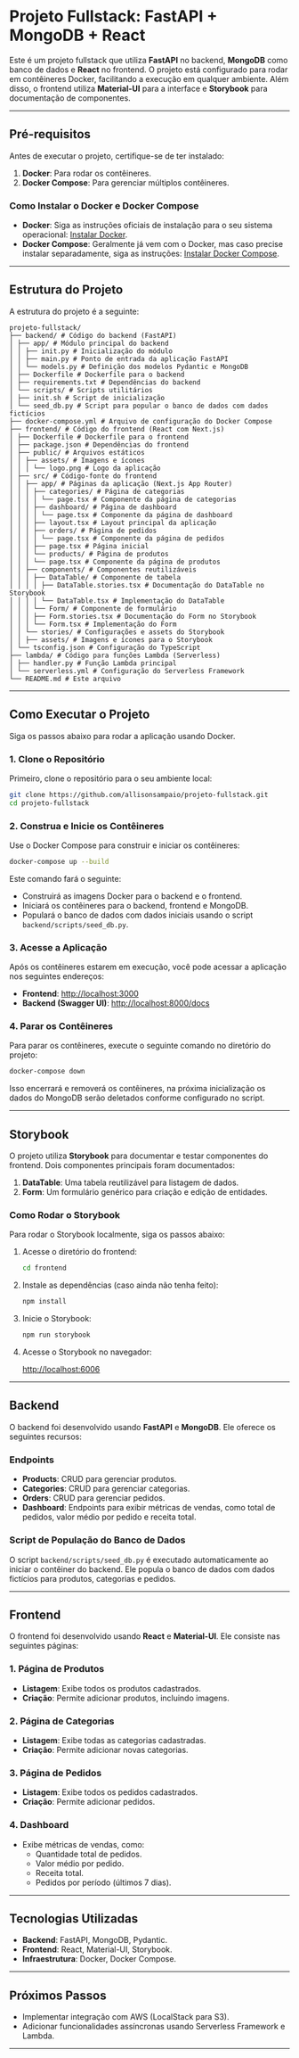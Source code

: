 # Projeto Fullstack: FastAPI + MongoDB + React

Este é um projeto fullstack que utiliza **FastAPI** no backend, **MongoDB** como banco de dados e **React** no frontend. O projeto está configurado para rodar em contêineres Docker, facilitando a execução em qualquer ambiente. Além disso, o frontend utiliza **Material-UI** para a interface e **Storybook** para documentação de componentes.

---

## Pré-requisitos

Antes de executar o projeto, certifique-se de ter instalado:

1. **Docker**: Para rodar os contêineres.
2. **Docker Compose**: Para gerenciar múltiplos contêineres.

### Como Instalar o Docker e Docker Compose

- **Docker**: Siga as instruções oficiais de instalação para o seu sistema operacional: [Instalar Docker](https://docs.docker.com/get-docker/).
- **Docker Compose**: Geralmente já vem com o Docker, mas caso precise instalar separadamente, siga as instruções: [Instalar Docker Compose](https://docs.docker.com/compose/install/).

---

## Estrutura do Projeto

A estrutura do projeto é a seguinte:

```
projeto-fullstack/
├── backend/ # Código do backend (FastAPI)
│ ├── app/ # Módulo principal do backend
│ │ ├── init.py # Inicialização do módulo
│ │ ├── main.py # Ponto de entrada da aplicação FastAPI
│ │ └── models.py # Definição dos modelos Pydantic e MongoDB
│ ├── Dockerfile # Dockerfile para o backend
│ ├── requirements.txt # Dependências do backend
│ └── scripts/ # Scripts utilitários
│ ├── init.sh # Script de inicialização
│ └── seed_db.py # Script para popular o banco de dados com dados fictícios
├── docker-compose.yml # Arquivo de configuração do Docker Compose
├── frontend/ # Código do frontend (React com Next.js)
│ ├── Dockerfile # Dockerfile para o frontend
│ ├── package.json # Dependências do frontend
│ ├── public/ # Arquivos estáticos
│ │ ├── assets/ # Imagens e ícones
│ │ │ └── logo.png # Logo da aplicação
│ ├── src/ # Código-fonte do frontend
│ │ ├── app/ # Páginas da aplicação (Next.js App Router)
│ │ │ ├── categories/ # Página de categorias
│ │ │ │ └── page.tsx # Componente da página de categorias
│ │ │ ├── dashboard/ # Página de dashboard
│ │ │ │ └── page.tsx # Componente da página de dashboard
│ │ │ ├── layout.tsx # Layout principal da aplicação
│ │ │ ├── orders/ # Página de pedidos
│ │ │ │ └── page.tsx # Componente da página de pedidos
│ │ │ ├── page.tsx # Página inicial
│ │ │ └── products/ # Página de produtos
│ │ │ └── page.tsx # Componente da página de produtos
│ │ ├── components/ # Componentes reutilizáveis
│ │ │ ├── DataTable/ # Componente de tabela
│ │ │ │ ├── DataTable.stories.tsx # Documentação do DataTable no Storybook
│ │ │ │ └── DataTable.tsx # Implementação do DataTable
│ │ │ └── Form/ # Componente de formulário
│ │ │ ├── Form.stories.tsx # Documentação do Form no Storybook
│ │ │ └── Form.tsx # Implementação do Form
│ │ └── stories/ # Configurações e assets do Storybook
│ │ ├── assets/ # Imagens e ícones para o Storybook
│ └── tsconfig.json # Configuração do TypeScript
├── lambda/ # Código para funções Lambda (Serverless)
│ ├── handler.py # Função Lambda principal
│ └── serverless.yml # Configuração do Serverless Framework
└── README.md # Este arquivo
```

---

## Como Executar o Projeto

Siga os passos abaixo para rodar a aplicação usando Docker.

### 1. Clone o Repositório

Primeiro, clone o repositório para o seu ambiente local:

```bash
git clone https://github.com/allisonsampaio/projeto-fullstack.git
cd projeto-fullstack
```

### 2. Construa e Inicie os Contêineres

Use o Docker Compose para construir e iniciar os contêineres:

```bash
docker-compose up --build
```

Este comando fará o seguinte:

- Construirá as imagens Docker para o backend e o frontend.
- Iniciará os contêineres para o backend, frontend e MongoDB.
- Populará o banco de dados com dados iniciais usando o script `backend/scripts/seed_db.py`.

### 3. Acesse a Aplicação

Após os contêineres estarem em execução, você pode acessar a aplicação nos seguintes endereços:

- **Frontend**: [http://localhost:3000](http://localhost:3000)
- **Backend (Swagger UI)**: [http://localhost:8000/docs](http://localhost:8000/docs)

### 4. Parar os Contêineres

Para parar os contêineres, execute o seguinte comando no diretório do projeto:

```bash
docker-compose down
```

Isso encerrará e removerá os contêineres, na próxima inicialização os dados do MongoDB serão deletados conforme configurado no script.

---

## Storybook

O projeto utiliza **Storybook** para documentar e testar componentes do frontend. Dois componentes principais foram documentados:

1. **DataTable**: Uma tabela reutilizável para listagem de dados.
2. **Form**: Um formulário genérico para criação e edição de entidades.

### Como Rodar o Storybook

Para rodar o Storybook localmente, siga os passos abaixo:

1. Acesse o diretório do frontend:

   ```bash
   cd frontend
   ```

2. Instale as dependências (caso ainda não tenha feito):

   ```bash
   npm install
   ```

3. Inicie o Storybook:

   ```bash
   npm run storybook
   ```

4. Acesse o Storybook no navegador:

   [http://localhost:6006](http://localhost:6006)

---

## Backend

O backend foi desenvolvido usando **FastAPI** e **MongoDB**. Ele oferece os seguintes recursos:

### Endpoints

- **Products**: CRUD para gerenciar produtos.
- **Categories**: CRUD para gerenciar categorias.
- **Orders**: CRUD para gerenciar pedidos.
- **Dashboard**: Endpoints para exibir métricas de vendas, como total de pedidos, valor médio por pedido e receita total.

### Script de População do Banco de Dados

O script `backend/scripts/seed_db.py` é executado automaticamente ao iniciar o contêiner do backend. Ele popula o banco de dados com dados fictícios para produtos, categorias e pedidos.

---

## Frontend

O frontend foi desenvolvido usando **React** e **Material-UI**. Ele consiste nas seguintes páginas:

### 1. Página de Produtos

- **Listagem**: Exibe todos os produtos cadastrados.
- **Criação**: Permite adicionar produtos, incluindo imagens.

### 2. Página de Categorias

- **Listagem**: Exibe todas as categorias cadastradas.
- **Criação**: Permite adicionar novas categorias.

### 3. Página de Pedidos

- **Listagem**: Exibe todos os pedidos cadastrados.
- **Criação**: Permite adicionar pedidos.

### 4. Dashboard

- Exibe métricas de vendas, como:
  - Quantidade total de pedidos.
  - Valor médio por pedido.
  - Receita total.
  - Pedidos por período (últimos 7 dias).

---

## Tecnologias Utilizadas

- **Backend**: FastAPI, MongoDB, Pydantic.
- **Frontend**: React, Material-UI, Storybook.
- **Infraestrutura**: Docker, Docker Compose.

---

## Próximos Passos

- Implementar integração com AWS (LocalStack para S3).
- Adicionar funcionalidades assíncronas usando Serverless Framework e Lambda.

---
